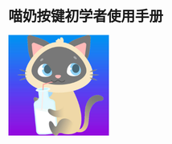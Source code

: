 # 喵奶按键初学者使用手册
<img src="https://github.com/MiaoNaiAnJian/Main/blob/master/PictureData/%E8%BD%AF%E4%BB%B6%E5%9B%BE%E6%A0%87.png" width="200" height="200" />
